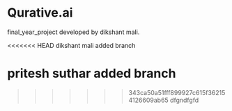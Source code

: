 # Qurative.ai
final_year_project
developed by dikshant mali.

<<<<<<< HEAD
dikshant mali added branch

pritesh suthar added branch
=======
>>>>>>> 343ca50a51fff899927c615f362154126609ab65
dfgndfgfd